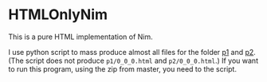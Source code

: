 # HTMLOnlyNim
This is a pure HTML implementation of Nim. 

I use python script to mass produce almost all files for the folder [p1](p1) and [p2](p2). (The script does not produce `p1/0_0_0.html` and `p2/0_0_0.html`.) If you want to run this program, using the zip from master, you need to the script.

